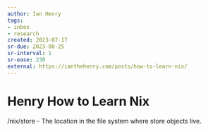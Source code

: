 ```yaml
---
author: Ian Henry
tags:
- inbox
- research
created: 2023-07-17
sr-due: 2023-08-25
sr-interval: 1
sr-ease: 230
external: https://ianthehenry.com/posts/how-to-learn-nix/
---
```


# Henry How to Learn Nix

/nix/store - The location in the file system where store objects live.

